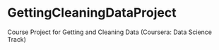# GettingCleaningDataProject
Course Project for Getting and Cleaning Data (Coursera: Data Science Track)
